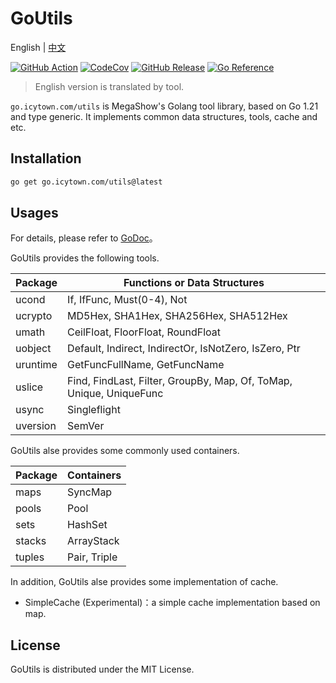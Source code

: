 # GoUtils

English | [中文](README_zh.md)

[![GitHub Action](https://github.com/MegaShow/goutils/actions/workflows/main.yaml/badge.svg)](https://github.com/MegaShow/goutils/actions/workflows/main.yaml)
[![CodeCov](https://codecov.io/gh/MegaShow/goutils/graph/badge.svg?token=VI2BCE8X5H)](https://codecov.io/gh/MegaShow/goutils)
[![GitHub Release](https://img.shields.io/github/v/release/megashow/goutils)](https://github.com/megashow/goutils/releases)
[![Go Reference](https://pkg.go.dev/badge/go.icytown.com/utils.svg)](https://pkg.go.dev/go.icytown.com/utils)

> English version is translated by tool.

`go.icytown.com/utils` is MegaShow's Golang tool library, based on Go 1.21 and type generic. It implements common data structures, tools, cache and etc.

## Installation

```sh
go get go.icytown.com/utils@latest
```

## Usages

For details, please refer to [GoDoc](https://pkg.go.dev/go.icytown.com/utils)。

GoUtils provides the following tools.

| Package | Functions or Data Structures |
| -- | -- |
| ucond | If, IfFunc, Must(0-4), Not |
| ucrypto | MD5Hex, SHA1Hex, SHA256Hex, SHA512Hex |
| umath | CeilFloat, FloorFloat, RoundFloat |
| uobject | Default, Indirect, IndirectOr, IsNotZero, IsZero, Ptr |
| uruntime | GetFuncFullName, GetFuncName |
| uslice | Find, FindLast, Filter, GroupBy, Map, Of, ToMap, Unique, UniqueFunc |
| usync | Singleflight |
| uversion | SemVer |

GoUtils alse provides some commonly used containers.

| Package | Containers |
| -- | -- |
| maps | SyncMap |
| pools | Pool |
| sets | HashSet |
| stacks | ArrayStack |
| tuples | Pair, Triple |

In addition, GoUtils alse provides some implementation of cache.

- SimpleCache (Experimental)：a simple cache implementation based on map.

## License

GoUtils is distributed under the MIT License.
